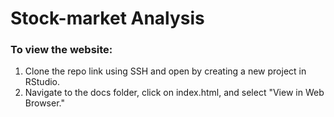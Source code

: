# Stock-market Analysis

### To view the website: 
1. Clone the repo link using SSH and open by creating a new project in RStudio.
2. Navigate to the docs folder, click on index.html, and select "View in Web Browser."
